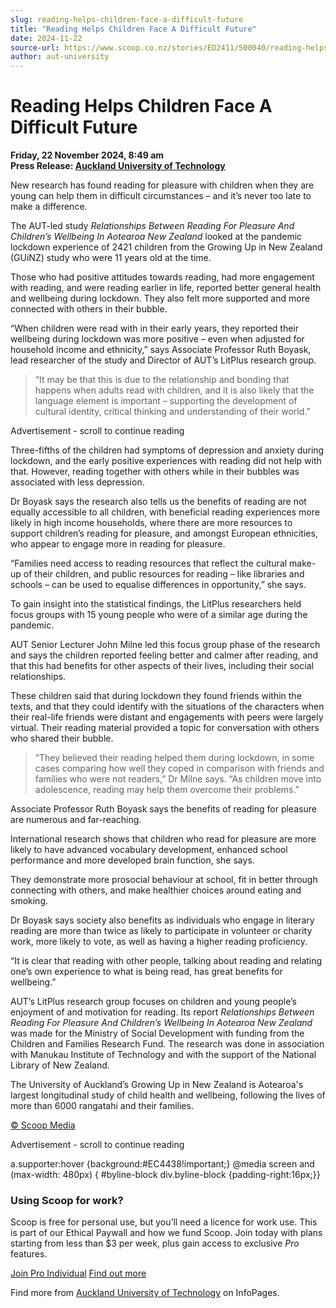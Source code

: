 ```yaml
---
slug: reading-helps-children-face-a-difficult-future
title: "Reading Helps Children Face A Difficult Future"
date: 2024-11-22
source-url: https://www.scoop.co.nz/stories/ED2411/S00040/reading-helps-children-face-a-difficult-future.htm
author: aut-university
---
```

Reading Helps Children Face A Difficult Future
==============================================

**Friday, 22 November 2024, 8:49 am**  
**Press Release: [Auckland University of Technology](https://info.scoop.co.nz/Auckland_University_of_Technology)**

New research has found reading for pleasure with children when they are young can help them in difficult circumstances – and it’s never too late to make a difference.

The AUT-led study _Relationships Between Reading For Pleasure And Children’s Wellbeing In Aotearoa New Zealand_ looked at the pandemic lockdown experience of 2421 children from the Growing Up in New Zealand (GUiNZ) study who were 11 years old at the time.

Those who had positive attitudes towards reading, had more engagement with reading, and were reading earlier in life, reported better general health and wellbeing during lockdown. They also felt more supported and more connected with others in their bubble.

“When children were read with in their early years, they reported their wellbeing during lockdown was more positive – even when adjusted for household income and ethnicity,” says Associate Professor Ruth Boyask, lead researcher of the study and Director of AUT’s LitPlus research group.

> “It may be that this is due to the relationship and bonding that happens when adults read with children, and it is also likely that the language element is important – supporting the development of cultural identity, critical thinking and understanding of their world.”

Advertisement - scroll to continue reading





Three-fifths of the children had symptoms of depression and anxiety during lockdown, and the early positive experiences with reading did not help with that. However, reading together with others while in their bubbles was associated with less depression.

Dr Boyask says the research also tells us the benefits of reading are not equally accessible to all children, with beneficial reading experiences more likely in high income households, where there are more resources to support children’s reading for pleasure, and amongst European ethnicities, who appear to engage more in reading for pleasure.

“Families need access to reading resources that reflect the cultural make-up of their children, and public resources for reading – like libraries and schools – can be used to equalise differences in opportunity,” she says.

To gain insight into the statistical findings, the LitPlus researchers held focus groups with 15 young people who were of a similar age during the pandemic.

AUT Senior Lecturer John Milne led this focus group phase of the research and says the children reported feeling better and calmer after reading, and that this had benefits for other aspects of their lives, including their social relationships.

These children said that during lockdown they found friends within the texts, and that they could identify with the situations of the characters when their real-life friends were distant and engagements with peers were largely virtual. Their reading material provided a topic for conversation with others who shared their bubble.

> “They believed their reading helped them during lockdown, in some cases comparing how well they coped in comparison with friends and families who were not readers,” Dr Milne says. “As children move into adolescence, reading may help them overcome their problems.”

Associate Professor Ruth Boyask says the benefits of reading for pleasure are numerous and far-reaching.

International research shows that children who read for pleasure are more likely to have advanced vocabulary development, enhanced school performance and more developed brain function, she says.

They demonstrate more prosocial behaviour at school, fit in better through connecting with others, and make healthier choices around eating and smoking.

Dr Boyask says society also benefits as individuals who engage in literary reading are more than twice as likely to participate in volunteer or charity work, more likely to vote, as well as having a higher reading proficiency.

“It is clear that reading with other people, talking about reading and relating one’s own experience to what is being read, has great benefits for wellbeing.”

AUT’s LitPlus research group focuses on children and young people’s enjoyment of and motivation for reading. Its report _Relationships Between Reading For Pleasure And Children’s Wellbeing In Aotearoa New Zealand_ was made for the Ministry of Social Development with funding from the Children and Families Research Fund. The research was done in association with Manukau Institute of Technology and with the support of the National Library of New Zealand.

The University of Auckland’s Growing Up in New Zealand is Aotearoa's largest longitudinal study of child health and wellbeing, following the lives of more than 6000 rangatahi and their families.

[© Scoop Media](http://www.scoop.co.nz/about/terms.html)  

Advertisement - scroll to continue reading



a.supporter:hover {background:#EC4438!important;} @media screen and (max-width: 480px) { #byline-block div.byline-block {padding-right:16px;}}

### Using Scoop for work?

Scoop is free for personal use, but you’ll need a licence for work use. This is part of our Ethical Paywall and how we fund Scoop. Join today with plans starting from less than $3 per week, plus gain access to exclusive _Pro_ features.  
  
[Join Pro Individual](https://pro.scoop.co.nz/Individual/?from=ProIn24) [Find out more](https://pro.scoop.co.nz/using-scoop-for-work/?from=ProIn24)

Find more from [Auckland University of Technology](https://info.scoop.co.nz/Auckland_University_of_Technology) on InfoPages.